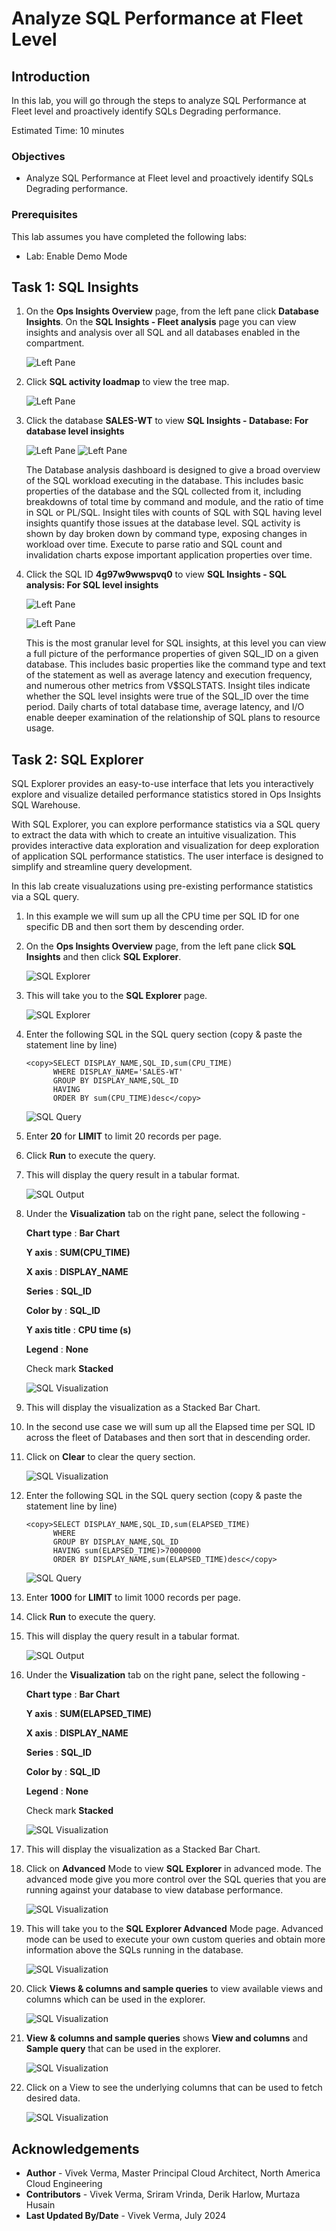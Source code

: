 # Analyze SQL Performance at Fleet Level

## Introduction

In this lab, you will go through the steps to analyze SQL Performance at Fleet level and proactively identify SQLs Degrading performance.

Estimated Time: 10 minutes

### Objectives

-   Analyze SQL Performance at Fleet level and proactively identify SQLs Degrading performance.

### Prerequisites

This lab assumes you have completed the following labs:
* Lab: Enable Demo Mode

## Task 1: SQL Insights

1. On the **Ops Insights Overview** page, from the left pane click **Database Insights**. On the **SQL Insights - Fleet analysis** page you can view insights and analysis over all SQL and all databases enabled in the compartment.

      ![Left Pane](./images/sql-insights.png " ")

2. Click **SQL activity loadmap** to view the tree map.

      ![Left Pane](./images/sql-insights-treemap.png " ")   

3. Click the database **SALES-WT** to view **SQL Insights - Database: For database level insights**

      ![Left Pane](./images/sales-wt-db.png " ")
      ![Left Pane](./images/sales-wt-db-insights.png " ")

      The Database analysis dashboard is designed to give a broad overview of the SQL workload executing in the database. This includes basic properties of the database and the SQL collected from it, including breakdowns of total time by command and module, and the ratio of time in SQL or PL/SQL. Insight tiles with counts of SQL with SQL having level insights quantify those issues at the database level. SQL activity is shown by day broken down by command type, exposing changes in workload over time. Execute to parse ratio and SQL count and invalidation charts expose important application properties over time.

4. Click the SQL ID **4g97w9wwspvq0** to view **SQL Insights - SQL analysis: For SQL level insights**

      ![Left Pane](./images/sql-id-sql-insights.png " ")

      ![Left Pane](./images/sql-insights-sql-analysis.png " ")

      This is the most granular level for SQL insights, at this level you can view a full picture of the performance properties of given SQL\_ID on a given database. This includes basic properties like the command type and text of the statement as well as average latency and execution frequency, and numerous other metrics from V$SQLSTATS. Insight tiles indicate whether the SQL level insights were true of the SQL_ID over the time period. Daily charts of total database time, average latency, and I/O enable deeper examination of the relationship of SQL plans to resource usage.

## Task 2: SQL Explorer

SQL Explorer provides an easy-to-use interface that lets you interactively explore and visualize detailed performance statistics stored in Ops Insights SQL Warehouse.

With SQL Explorer, you can explore performance statistics via a SQL query to extract the data with which to create an intuitive visualization. This provides interactive data exploration and visualization for deep exploration of application SQL performance statistics. The user interface is designed to simplify and streamline query development.

In this lab create visualuzations using pre-existing performance statistics via a SQL query.

1. In this example we will sum up all the CPU time per SQL ID for one specific DB and then sort them by descending order.

2. On the **Ops Insights Overview** page, from the left pane click **SQL Insights** and then click **SQL Explorer**.

      ![SQL Explorer](./images/sql-explorer.png " ")

3. This will take you to the **SQL Explorer** page.

      ![SQL Explorer](./images/sql-explorer-main.png " ")

4. Enter the following SQL in the SQL query section (copy & paste the statement line by line)

      ```
      <copy>SELECT DISPLAY_NAME,SQL_ID,sum(CPU_TIME)
            WHERE DISPLAY_NAME='SALES-WT'
            GROUP BY DISPLAY_NAME,SQL_ID
            HAVING
            ORDER BY sum(CPU_TIME)desc</copy>
      ```

      ![SQL Query](./images/sql-query.png " ")

5. Enter **20** for **LIMIT** to limit 20 records per page.

6. Click **Run** to execute the query.

7. This will display the query result in a tabular format.

      ![SQL Output](./images/sql-query-table.png " ")

8. Under the **Visualization** tab on the right pane, select the following -

      **Chart type** : **Bar Chart**

      **Y axis** : **SUM(CPU\_TIME)**
      
      **X axis** : **DISPLAY\_NAME**
      
      **Series** : **SQL\_ID**
      
      **Color by** : **SQL\_ID**
      
      **Y axis title** : **CPU time (s)**
      
      **Legend** : **None**
      
      Check mark **Stacked**

      ![SQL Visualization](./images/sql-query-visual.png " ")

9. This will display the visualization as a Stacked Bar Chart.

10. In the second use case we will sum up all the Elapsed time per SQL ID across the fleet of Databases and then sort that in descending order.

11. Click on **Clear** to clear the query section.

      ![SQL Visualization](./images/sql-explorer-clear.png " ")

12. Enter the following SQL in the SQL query section (copy & paste the statement line by line)

      ```
      <copy>SELECT DISPLAY_NAME,SQL_ID,sum(ELAPSED_TIME)
            WHERE
            ​GROUP BY DISPLAY_NAME,SQL_ID
            HAVING sum(ELAPSED_TIME)>70000000
            ORDER BY DISPLAY_NAME,sum(ELAPSED_TIME)desc</copy>
      ```

      ![SQL Query](./images/sql-query1.png " ")

13. Enter **1000** for **LIMIT** to limit 1000 records per page.

14. Click **Run** to execute the query.

15. This will display the query result in a tabular format.

      ![SQL Output](./images/sql-query-table1.png " ")

16. Under the **Visualization** tab on the right pane, select the following -

      **Chart type** : **Bar Chart**

      **Y axis** : **SUM(ELAPSED\_TIME)**
      
      **X axis** : **DISPLAY\_NAME**
      
      **Series** : **SQL\_ID**
      
      **Color by** : **SQL\_ID**
            
      **Legend** : **None**
      
      Check mark **Stacked**

      ![SQL Visualization](./images/sql-query-visual1.png " ")

9. This will display the visualization as a Stacked Bar Chart.

10. Click on **Advanced** Mode to view **SQL Explorer** in advanced mode. The advanced mode give you more control over the SQL queries that you are running against your database to view database performance.

      ![SQL Visualization](./images/sql-explorer-advanced.png " ")

11. This will take you to the **SQL Explorer Advanced** Mode page. Advanced mode can be used to execute your own custom queries and obtain more information above the SQLs running in the database.

      ![SQL Visualization](./images/sql-explorer-advanced-main.png " ")

12. Click **Views & columns and sample queries** to view available views and columns which can be used in the explorer.

      ![SQL Visualization](./images/sql-explorer-view-queries.png " ")

13. **View & columns and sample queries** shows **View and columns** and **Sample query** that can be used in the explorer.

      ![SQL Visualization](./images/view-queries.png " ")

13. Click on a View to see the underlying columns that can be used to fetch desired data.

      ![SQL Visualization](./images/sql-column-details.png " ")


## Acknowledgements

- **Author** - Vivek Verma, Master Principal Cloud Architect, North America Cloud Engineering
- **Contributors** - Vivek Verma, Sriram Vrinda, Derik Harlow, Murtaza Husain
- **Last Updated By/Date** - Vivek Verma, July 2024